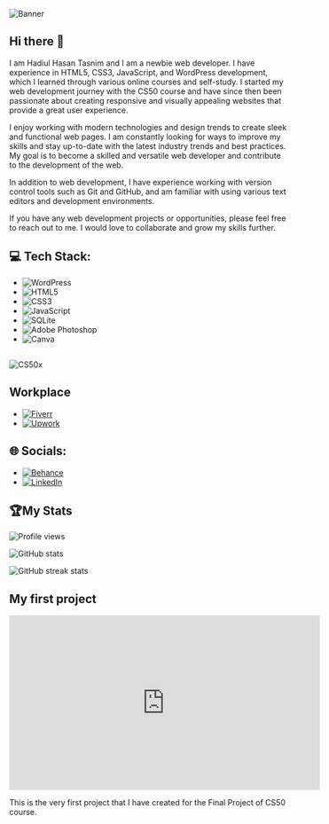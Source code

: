 
![Banner](https://scontent.fdac99-1.fna.fbcdn.net/v/t39.30808-6/332482164_3383463508607930_7723230335207355644_n.jpg?_nc_cat=108&ccb=1-7&_nc_sid=730e14&_nc_ohc=DctBohgQaagAX-6zTfw&_nc_ht=scontent.fdac99-1.fna&oh=00_AfD1EAmfQv7r0ZV_HT0Jskq3QP6D5E4F7LrZYqk-ficqeA&oe=63F748B0)

## Hi there 👋


I am Hadiul Hasan Tasnim and I am a newbie web developer. I have experience in HTML5, CSS3, JavaScript, and WordPress development, which I learned through various online courses and self-study. I started my web development journey with the CS50 course and have since then been passionate about creating responsive and visually appealing websites that provide a great user experience.

I enjoy working with modern technologies and design trends to create sleek and functional web pages. I am constantly looking for ways to improve my skills and stay up-to-date with the latest industry trends and best practices. My goal is to become a skilled and versatile web developer and contribute to the development of the web.

In addition to web development, I have experience working with version control tools such as Git and GitHub, and am familiar with using various text editors and development environments.

If you have any web development projects or opportunities, please feel free to reach out to me. I would love to collaborate and grow my skills further.

## 💻 Tech Stack:
- ![WordPress](https://img.shields.io/badge/WordPress-%23117AC9.svg?style=for-the-badge&logo=WordPress&logoColor=white)
- ![HTML5](https://img.shields.io/badge/html5-%23E34F26.svg?style=for-the-badge&logo=html5&logoColor=white) 
- ![CSS3](https://img.shields.io/badge/css3-%231572B6.svg?style=for-the-badge&logo=css3&logoColor=white) 
- ![JavaScript](https://img.shields.io/badge/javascript-%23323330.svg?style=for-the-badge&logo=javascript&logoColor=%23F7DF1E) 
- ![SQLite](https://img.shields.io/badge/sqlite-%2307405e.svg?style=for-the-badge&logo=sqlite&logoColor=white) 
- ![Adobe Photoshop](https://img.shields.io/badge/adobephotoshop-%2331A8FF.svg?style=for-the-badge&logo=adobephotoshop&logoColor=white) 
- ![Canva](https://img.shields.io/badge/Canva-%2300C4CC.svg?style=for-the-badge&logo=Canva&logoColor=white)
##
![CS50x](https://scontent.fdac99-1.fna.fbcdn.net/v/t39.30808-6/332468535_1332292204227192_4442671184504726875_n.jpg?stp=dst-jpg_p180x540&_nc_cat=109&ccb=1-7&_nc_sid=730e14&_nc_ohc=oXhBpKTVjaQAX8OKQlf&_nc_ht=scontent.fdac99-1.fna&oh=00_AfBi1ycSo4ua-Tn5K63TUkn7KdvbcpeTIvUOhiSQau5L_g&oe=63F92107)

## Workplace

- [![Fiverr](https://img.shields.io/badge/Fiverr-1dbf73?logo=fiverr&logoColor=white)](https://www.fiverr.com/tasnim_hasan?up_rollout=true)
- [![Upwork](https://img.shields.io/badge/Upwork-6fda44?logo=upwork&logoColor=white)](https://www.upwork.com/freelancers/~01672e3195d9571d06)
## 🌐 Socials:

- [![Behance](https://img.shields.io/badge/Behance-1769ff?logo=behance&logoColor=white)](https://behance.net/HadiulHasanTasnim)  
- [![LinkedIn](https://img.shields.io/badge/LinkedIn-%230077B5.svg?logo=linkedin&logoColor=white)](https://www.linkedin.com/in/hadiul-hasan-tasnim-128b98241/)

## 🏆My Stats


![Profile views](https://gpvc.arturio.dev/Tasnim-Hasan)  

![GitHub stats](https://github-readme-stats.vercel.app/api?username=Tasnim-Hasan&show_icons=true)  

![GitHub streak stats](https://streak-stats.demolab.com/?user=Tasnim-Hasan)
## My first project


<iframe width="560" height="315" src="https://www.youtube.com/embed/C8L-k4LG65w?autoplay=1&mute=1" frameborder="0" allowfullscreen></iframe>

This is the very first project that I have created for the Final Project of CS50 course.

